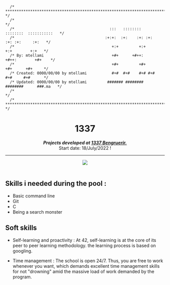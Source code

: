 ```
  /* ********************************************************************************* */
  /*                                                                                   */
  /*                                  	      :::   ::::::::   ::::::::  :::::::::::   */ 
  /*                                        :+:+:  :+:    :+: :+:    :+: :+:     :+:   */ 
  /*                                           +:+         +:+        +:+        +:+   */ 
  /* By: mtellami                              +#+      +#++:      +#++:        +#+    */ 
  /*                                           +#+         +#+        +#+      +#+     */ 
  /* Created: 0000/00/00 by mtellami           #+#  #+#    #+# #+#    #+#     #+#      */ 
  /* Updated: 0000/00/00 by mtellami         ####### ########   ########      ###.ma   */ 
  /*           	                                                                       */ 
  /* ********************************************************************************* */
```


<h1 align="center">1337</h1>

<p align="center">
	<b><i>Projects developed at <a href="https://www.1337.ma/">1337 Bengruerir. </a></i></b><br>
	Start date: 18/July/2022 !
</p>

---
<div align="center">
<img src="https://github.com/Moadtell/1337_Pool/blob/master/srcs/future_is_loading.jpeg" />
</div></br>

## Skills i needed during the pool :

- Basic command line
- Git
- C
- Being a search monster


## Soft skills

- Self-learning and proactivity :
	At 42, self-learning is at the core of its peer to peer learning methodology.
	the learning process is based on googling.

- Time management :
	The school is open 24/7. Thus, you are free to work whenever you want, which
	demands excellent time management skills for not "drowning" amid the
	massive load of work demanded by the program.

